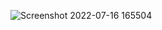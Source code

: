 ![Screenshot 2022-07-16 165504](https://user-images.githubusercontent.com/102420417/179353094-7576bdfe-6a35-4a00-8e8e-97837f9a8cc9.jpg)
